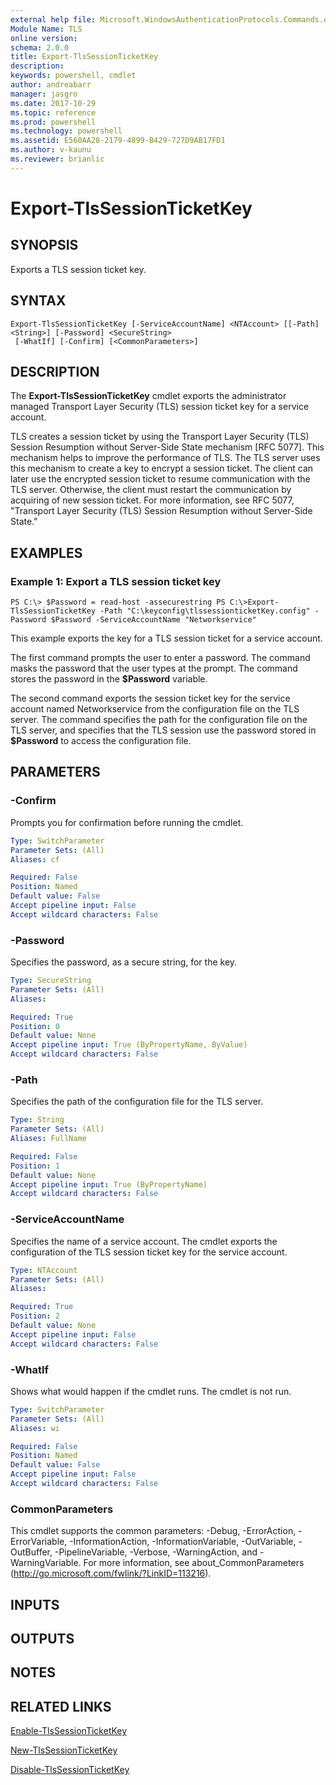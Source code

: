 ```yaml
---
external help file: Microsoft.WindowsAuthenticationProtocols.Commands.dll-Help.xml
Module Name: TLS
online version: 
schema: 2.0.0
title: Export-TlsSessionTicketKey
description: 
keywords: powershell, cmdlet
author: andreabarr
manager: jasgro
ms.date: 2017-10-29
ms.topic: reference
ms.prod: powershell
ms.technology: powershell
ms.assetid: E560AA28-2179-4899-B429-727D9AB17FD1
ms.author: v-kaunu
ms.reviewer: brianlic
---
```


# Export-TlsSessionTicketKey

## SYNOPSIS
Exports a TLS session ticket key.

## SYNTAX

```
Export-TlsSessionTicketKey [-ServiceAccountName] <NTAccount> [[-Path] <String>] [-Password] <SecureString>
 [-WhatIf] [-Confirm] [<CommonParameters>]
```

## DESCRIPTION
The **Export-TlsSessionTicketKey** cmdlet exports the administrator managed Transport Layer Security (TLS) session ticket key for a service account.

TLS creates a session ticket by using the Transport Layer Security (TLS) Session Resumption without Server-Side State mechanism \[RFC 5077\].
This mechanism helps to improve the performance of TLS.
The TLS server uses this mechanism to create a key to encrypt a session ticket.
The client can later use the encrypted session ticket to resume communication with the TLS server.
Otherwise, the client must restart the communication by acquiring of new session ticket.
For more information, see RFC 5077, "Transport Layer Security (TLS) Session Resumption without Server-Side State."

## EXAMPLES

### Example 1: Export a TLS session ticket key
```
PS C:\> $Password = read-host -assecurestring PS C:\>Export-TlsSessionTicketKey -Path "C:\keyconfig\tlssessionticketKey.config" -Password $Password -ServiceAccountName "Networkservice"
```

This example exports the key for a TLS session ticket for a service account.

The first command prompts the user to enter a password.
The command masks the password that the user types at the prompt.
The command stores the password in the **$Password** variable.

The second command exports the session ticket key for the service account named Networkservice from the configuration file on the TLS server.
The command specifies the path for the configuration file on the TLS server, and specifies that the TLS session use the password stored in **$Password** to access the configuration file.

## PARAMETERS

### -Confirm
Prompts you for confirmation before running the cmdlet.

```yaml
Type: SwitchParameter
Parameter Sets: (All)
Aliases: cf

Required: False
Position: Named
Default value: False
Accept pipeline input: False
Accept wildcard characters: False
```

### -Password
Specifies the password, as a secure string, for the key.

```yaml
Type: SecureString
Parameter Sets: (All)
Aliases: 

Required: True
Position: 0
Default value: None
Accept pipeline input: True (ByPropertyName, ByValue)
Accept wildcard characters: False
```

### -Path
Specifies the path of the configuration file for the TLS server.

```yaml
Type: String
Parameter Sets: (All)
Aliases: FullName

Required: False
Position: 1
Default value: None
Accept pipeline input: True (ByPropertyName)
Accept wildcard characters: False
```

### -ServiceAccountName
Specifies the name of a service account.
The cmdlet exports the configuration of the TLS session ticket key for the service account.

```yaml
Type: NTAccount
Parameter Sets: (All)
Aliases: 

Required: True
Position: 2
Default value: None
Accept pipeline input: False
Accept wildcard characters: False
```

### -WhatIf
Shows what would happen if the cmdlet runs.
The cmdlet is not run.

```yaml
Type: SwitchParameter
Parameter Sets: (All)
Aliases: wi

Required: False
Position: Named
Default value: False
Accept pipeline input: False
Accept wildcard characters: False
```

### CommonParameters
This cmdlet supports the common parameters: -Debug, -ErrorAction, -ErrorVariable, -InformationAction, -InformationVariable, -OutVariable, -OutBuffer, -PipelineVariable, -Verbose, -WarningAction, and -WarningVariable. For more information, see about_CommonParameters (http://go.microsoft.com/fwlink/?LinkID=113216).

## INPUTS

## OUTPUTS

## NOTES

## RELATED LINKS

[Enable-TlsSessionTicketKey](./Enable-TlsSessionTicketKey.md)

[New-TlsSessionTicketKey](./New-TlsSessionTicketKey.md)

[Disable-TlsSessionTicketKey](./Disable-TlsSessionTicketKey.md)

